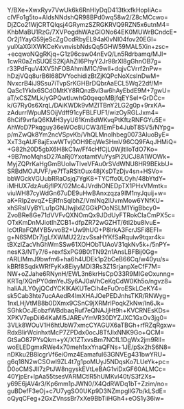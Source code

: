 Y/BXe+XwxRyv7VwUk6k6RnHIyDqD413tkxfkHopIiAc=
clVFo1g5to+AIdsNNdshQR98BPd0wq58w2/Z8cMCcwo=
DjZCo21WjCRTQlqsj4GRymzSZRGKRVQ9RZN5x6utnM4=
KhbMaBU1RzG/7XVPogdhWAzGIONo64EK0MUWrBCndcE=
Or2j1YayG59jeScZgOcdRbyEL94aKlvNI04fov20EGI=
yuIXaXGlXWKCeKvvnvisbNdsQq5GHW59MAL5Xin+zsc=
+ecqwoNQgRKjq+G1z96csw04nEvQ/Ln5Rdrbamq/MJI=
1cwR0aZnSUQES2KjAhZll6PhyY2Jr98rXl8gGhnOB7g=
r33PdFquV4XV5hFOBAhmiM1C/9wll+dqjvCVrrf2nPw=
hDzjVQq8urB6I68DVYochidizBtZjKQPcNoXcsInDwM=
NvxcrB4iJ9Ssu7iTvpSrKGHBrDQbrAaECL5Wq22df/M=
QaSc1YkIx6SCd0MtKY8RQnzBvl3w6hAyEbdE9M+7gwU=
aT/xCSZMLk/yGPQwtIuwhG0qeqoMBjfqEYSeI+GrDCc=
k/G7Ry0s6XrqL/DAiKWDk9vMZlTBnY2LG2g0p+9rxKA=
zAdurrlWpuMSOijVdff91cyFBLFUF1/wizOyRGLJxm4=
6hCif9vrfaQ6KMH3yyU61Km8dWKvqPtKftzRNFGYu5E=
AhWoD7Pkqguy36eWOc8UCW3/lEmFb4JubT8SV5/NYpg=
p/mZwQk8Ym2ncVSpvKb/VhQLMnoIhbeg0073AluoByE=
XxT3qAUF8ajExwWTvj0OH9EqWeSHmV96CQ9FAqJHMiQ=
+G82h20D5gbX6H8kC1w/Ff4cHfCjL0WjltlloTdO7Ko=
+9B7moMqhsD27AaRj0YxotamtVuYysPi2UCJ8A1WOWk=
MyjZQPrKaHgGmBUoIwTIveVFAu0rSVdWNU8HR9BEkbU=
SRBdMOJUVF/ye7fTaRSltOux48jXsDTzDjv4sn+HSVo=
bbWGckVGUubRRaOsjq7YgK8+TYCffo0LOyh/48bYtdY=
iMHUX7dzAu6jfIPX/02Mc4JVrdhONEDpTX1PHxVMmtk=
viuWH87cyWdGn67uDE9uHwBAnxzqza9IM1nyJquij+w=
aK+RIp2evqZ+EjRfnSqlbhZ/VmlNq2IUvmMow6YNfKU=
xhSRsIVyBYLu1pGNJlwjlxIZGGkPOoNSLM1YigBbcy0=
ZvoBRe8Ge71dVVFvQXNOmQx9JDdUyFTRokCIaCmPX5c=
OTxKmDnMJiotIhZCB1+dfpZR72wGZHT/6tl2bu8lvuE=
lcOtRaFQMYB5vvoB2+Uw9hUO+P8lrkA3FcrJSFi8EFI=
g+N6SMDr7jgLfXWMU22/zvSsaHYKfSaRqulw9tqxr4k=
tBXzlZacVhGhWmSSw61XOHObTUAoV31qkNv5k+/5nPY=
nesK3/NTy7/6+rexfSxPG9B0tTN92n1AnsLBFBij0Gg=
rARLIMmJ9bwfm6+ha6h4UDEk1p2bCeB66Cq/w40yu/s=
kBRf8SqdkWRfFyKx8EiyyMDI3Rs3Z1SrjanpXeCfF7M=
NW+oZJahe6RNynH/EWL3n6krHsCpO33R9MIGeOxunng=
KRTq/XQnPY0dmYeJSy6AJ0aVhCeKqCdW0Kh5o/ngvz8=
haIiAJLY0yjQCdYCKlKAKUTeCih4eFuOroESkLCeKY4=
sk5Cab3hte7ucAAedR4lmXHAJOePEDJnhsTKR/RNWyg=
1nxLHjVtMB8b0DXmx9CSnC9jXRMrIPoqkZkNw/In6Jk=
SGhkOcJEobzfWBdbaqRuf7eQNAJjHt9h+KVCRNEsKDs=
XPKV7epDii64KaMI5JAREvYmVR30DYZJXC1GxOv3jg0=
3VLk8WOuV1H6htUbW7xmcCYAGUX6aTBGh+rfRZqRgxw=
RdxBIirWcinhxtMcP7ZPDdx0ocJ8TfJlxNNK9Go+QCM=
GtSaO87PYsQkm+yX/X1ZTxvsBm7NCfL1DgWx2jm9RII=
woELEDgmxRWe4x70meh1xxYnaQFNs+1JE/pSx2hS6N8=
nDKku2B8lcgrVf6eiOmz4EamafuI63GNVEg431bwYRU=
g6q18N2wCSOwI9ZL4t7g1poMUyJ5NDqsKo7LUeYk+pc=
D0oCMSJII7zPtJW8ngyskEVtLeBAG1viDxGF60ALMCc=
40YjpEr+lpAa55tsesVARMCtlR5hUMKvl40t/S3f2Xs=
y69E6jAV4r3/Kp6mm1pJWN0/X4QdRWDq1bT+Zzim/no=
guBDefF3eOj+c7U7ygSO0UKp9D3NZmpgIlG7b/kLSdE=
oQyqCFeg+2GxZVnssBr7xXe9BbTiiHGh4+eOS1y36iw=
